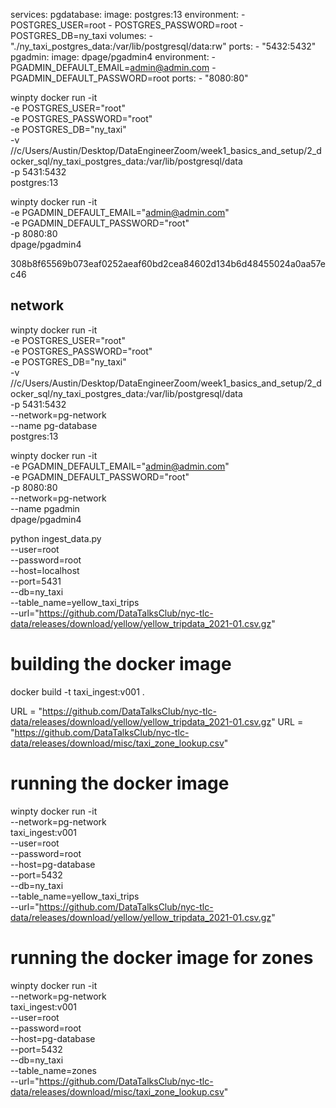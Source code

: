 services:
  pgdatabase:
    image: postgres:13
    environment:
      - POSTGRES_USER=root
      - POSTGRES_PASSWORD=root
      - POSTGRES_DB=ny_taxi
    volumes:
      - "./ny_taxi_postgres_data:/var/lib/postgresql/data:rw"
    ports:
      - "5432:5432"
  pgadmin:
    image: dpage/pgadmin4
    environment:
      - PGADMIN_DEFAULT_EMAIL=admin@admin.com
      - PGADMIN_DEFAULT_PASSWORD=root
    ports:
      - "8080:80"



winpty docker run -it \
 -e POSTGRES_USER="root" \
 -e POSTGRES_PASSWORD="root" \
 -e POSTGRES_DB="ny_taxi" \
 -v //c/Users/Austin/Desktop/DataEngineerZoom/week1_basics_and_setup/2_docker_sql/ny_taxi_postgres_data:/var/lib/postgresql/data \
 -p 5431:5432 \
 postgres:13

winpty docker run -it \
-e PGADMIN_DEFAULT_EMAIL="admin@admin.com" \
-e PGADMIN_DEFAULT_PASSWORD="root" \
-p 8080:80 \
dpage/pgadmin4

308b8f65569b073eaf0252aeaf60bd2cea84602d134b6d48455024a0aa57ec46

## network
winpty docker run -it \
 -e POSTGRES_USER="root" \
 -e POSTGRES_PASSWORD="root" \
 -e POSTGRES_DB="ny_taxi" \
 -v //c/Users/Austin/Desktop/DataEngineerZoom/week1_basics_and_setup/2_docker_sql/ny_taxi_postgres_data:/var/lib/postgresql/data \
 -p 5431:5432 \
 --network=pg-network \
 --name pg-database \
 postgres:13

 winpty docker run -it \
-e PGADMIN_DEFAULT_EMAIL="admin@admin.com" \
-e PGADMIN_DEFAULT_PASSWORD="root" \
-p 8080:80 \
--network=pg-network \
--name pgadmin \
dpage/pgadmin4

python ingest_data.py \
 --user=root \
 --password=root \
 --host=localhost \
 --port=5431 \
 --db=ny_taxi \
 --table_name=yellow_taxi_trips \
 --url="https://github.com/DataTalksClub/nyc-tlc-data/releases/download/yellow/yellow_tripdata_2021-01.csv.gz"

 # building the docker image
 docker build -t taxi_ingest:v001 .

URL = "https://github.com/DataTalksClub/nyc-tlc-data/releases/download/yellow/yellow_tripdata_2021-01.csv.gz"
URL = "https://github.com/DataTalksClub/nyc-tlc-data/releases/download/misc/taxi_zone_lookup.csv"

# running the docker image
winpty docker run -it \
 --network=pg-network \
 taxi_ingest:v001 \
 --user=root \
 --password=root \
 --host=pg-database \
 --port=5432 \
 --db=ny_taxi \
 --table_name=yellow_taxi_trips \
 --url="https://github.com/DataTalksClub/nyc-tlc-data/releases/download/yellow/yellow_tripdata_2021-01.csv.gz"

 # running the docker image for zones
winpty docker run -it \
 --network=pg-network \
 taxi_ingest:v001 \
 --user=root \
 --password=root \
 --host=pg-database \
 --port=5432 \
 --db=ny_taxi \
 --table_name=zones \
 --url="https://github.com/DataTalksClub/nyc-tlc-data/releases/download/misc/taxi_zone_lookup.csv"